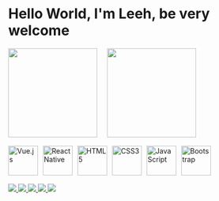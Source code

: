 <h1>Hello World, I'm Leeh, be very welcome</h1>

<!-- Bloco dos cards lado a lado -->
<div style="display: flex; gap: 20px; flex-wrap: wrap; align-items: center;">
  <img height="180em" src="https://github-readme-stats.vercel.app/api?username=Matheus-Nisholas&show_icons=true&theme=tokyonight&include_all_commits=true&count_private=true"/>
  <img height="180em" src="https://github-readme-stats.vercel.app/api/top-langs/?username=Matheus-Nisholas&layout=compact&langs_count=6&theme=tokyonight"/>
</div>

<br/>

<!-- Bloco das tecnologias -->
<div style="display: flex; gap: 10px; flex-wrap: wrap; align-items: center;">
  <img src="https://img.icons8.com/color/2x/vue-js.png" width="60" alt="Vue.js"/>
  <img src="https://upload.wikimedia.org/wikipedia/commons/thumb/a/a7/React-icon.svg/539px-React-icon.svg.png" width="60" alt="React Native"/>
  <img src="https://img.icons8.com/color/2x/html-5.png" width="60" alt="HTML5"/>
  <img src="https://img.icons8.com/color/2x/css3.png" width="60" alt="CSS3"/>
  <img src="https://static.vecteezy.com/system/resources/previews/027/127/560/non_2x/javascript-logo-javascript-icon-transparent-free-png.png" width="60" alt="JavaScript"/>
  <img src="https://img.icons8.com/color/2x/bootstrap.png" width="60" alt="Bootstrap"/>
</div>

<br/>

<!-- Bloco das redes sociais -->
<div>
  <a href="https://www.youtube.com/channel/UCbOyyAqpyiYiImgaoXAwd9A" target="_blank">
    <img src="https://img.shields.io/badge/YouTube-FF0000?style=for-the-badge&logo=youtube&logoColor=white"/>
  </a>
  <a href="https:https://www.instagram.com/onisholas_/" target="_blank">
    <img src="https://img.shields.io/badge/-Instagram-%23E4405F?style=for-the-badge&logo=instagram&logoColor=white"/>
  </a>
  <a href="https://www.twitch.tv/leehxd_" target="_blank">
    <img src="https://img.shields.io/badge/Twitch-9146FF?style=for-the-badge&logo=twitch&logoColor=white"/>
  </a>
  <a href="mailto:contato@leehxd.com.br" target="_blank">
    <img src="https://img.shields.io/badge/-Gmail-%23333?style=for-the-badge&logo=gmail&logoColor=white"/>
  </a>
  <a href="https:www.linkedin.com/in/nisholas-dev/" target="_blank">
    <img src="https://img.shields.io/badge/-LinkedIn-%230077B5?style=for-the-badge&logo=linkedin&logoColor=white"/>
  </a>
</div>
